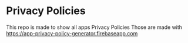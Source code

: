 # Privacy Policies
This repo is made to show all apps Privacy Policies
Those are made with https://app-privacy-policy-generator.firebaseapp.com
